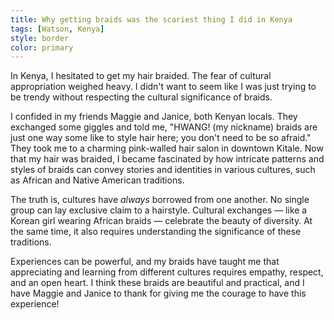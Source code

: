 ```yaml
---
title: Why getting braids was the scariest thing I did in Kenya
tags: [Watson, Kenya]
style: border
color: primary
---
```


In Kenya, I hesitated to get my hair braided. The fear of cultural appropriation weighed heavy. I didn't want to seem like I was just trying to be trendy without respecting the cultural significance of braids.

I confided in my friends Maggie and Janice, both Kenyan locals. They exchanged some giggles and told me, "HWANG! (my nickname) braids are just one way some like to style hair here; you don't need to be so afraid." They took me to a charming pink-walled hair salon in downtown Kitale. Now that my hair was braided, I became fascinated by how intricate patterns and styles of braids can convey stories and identities in various cultures, such as African and Native American traditions.

The truth is, cultures have _always_ borrowed from one another. No single group can lay exclusive claim to a hairstyle. Cultural exchanges — like a Korean girl wearing African braids — celebrate the beauty of diversity. At the same time, it also requires understanding the significance of these traditions.

Experiences can be powerful, and my braids have taught me that appreciating and learning from different cultures requires empathy, respect, and an open heart. I think these braids are beautiful and practical, and I have Maggie and Janice to thank for giving me the courage to have this experience!
